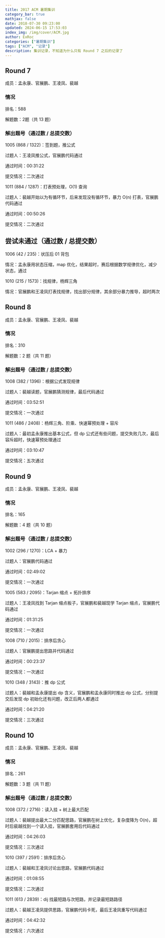 ```yaml
---
title: 2017 ACM 暑期集训
category_bar: true
mathjax: false
date: 2018-07-30 09:23:00
updated: 2024-06-15 17:53:03
index_img: /img/cover/ACM.jpg
author: ExRoc
categories: ["暑期集训"]
tags: ["ACM", "记录"]
description: 集训记录，不知道为什么只有 Round 7 之后的记录了
---
```


## Round 7

成员：孟永康、官展鹏、王凌凤、裴越

### 情况

排名：588

解题数：2题（共 13 题）

### 解出题号（通过数 / 总提交数）

1005 (868 / 1322)：签到题，推公式

过题人：王凌凤推公式，官展鹏代码通过

通过时间：00:31:22

提交情况：二次通过

1011 (884 / 1287)：打表预处理，O(1) 查询

过题人：裴越开始以为有循环节，后来发现没有循环节，暴力 O(n) 打表，官展鹏代码通过

通过时间：00:50:26

提交情况：二次通过

## 尝试未通过（通过数 / 总提交数）
1006 (42 / 235)：状压后 01 背包

情况：孟永康用状态压缩，map 优化，结果超时，赛后根据数学规律优化，减少状态，通过

1010 (215 / 1573)：找规律，杨辉三角

情况：官展鹏和王凌凤打表找规律，找出部分规律，其余部分暴力推导，超时两次

## Round 8

成员：孟永康、官展鹏、王凌凤、裴越

### 情况

排名：310

解题数：2 题（共 11 题）

### 解出题号（通过数 / 总提交数）

1008 (382 / 1396)：根据公式发现规律

过题人：裴越读题，官展鹏猜测规律，最后代码通过

通过时间：03:52:51

提交情况：一次通过

1011 (486 / 2408)：杨辉三角、阶乘、快速幂预处理 + 容斥

过题人：最初孟永康推出基本公式，但 dp 公式还有些问题，提交失败几次，最后容斥超时，快速幂预处理通过

通过时间：03:10:47

提交情况：五次通过

## Round 9

成员：孟永康、官展鹏、王凌凤、裴越

### 情况

排名：165

解题数：4 题（共 10 题）

### 解出题号（通过数 / 总提交数）

1002 (296 / 1270)：LCA + 暴力

过题人：官展鹏代码通过

通过时间：02:49:02

提交情况：一次通过

1005 (583 / 2095)：Tarjan 缩点 + 拓扑排序

过题人：王凌凤找到 Tarjan 缩点板子，官展鹏和裴越现学 Tarjan 缩点，官展鹏代码通过

通过时间：01:31:25

提交情况：一次通过

1008 (710 / 2015)：排序后贪心

过题人：官展鹏提出思路并代码通过

通过时间：00:23:37

提交情况：一次通过

1010 (348 / 3143)：推 dp 公式

过题人：裴越和孟永康提出 dp 含义，官展鹏和孟永康同时推出 dp 公式，分别提交后发现 dp 初始化还有问题，改正后两人都通过

通过时间：04:21:20

提交情况：三次通过

## Round 10

成员：孟永康、官展鹏、王凌凤、裴越

### 情况

排名：261

解题数：3 题（共 11 题）

### 解出题号（通过数 / 总提交数）

1008 (372 / 2716)：读入挂 + 树上最大匹配

过题人：裴越提出最大二分匹配思路，官展鹏在树上优化，复杂度降为 O(n)，超时后裴越找到一个读入挂，官展鹏套用后代码通过

通过时间：04:26:03

提交情况：三次通过

1010 (397 / 2591)：排序后贪心

过题人：裴越和王凌凤讨论出思路，官展鹏代码通过

通过时间：01:08:55

提交情况：二次通过

1011 (613 / 2839)：dij 找最短路与次短路，并记录最短路路径

过题人：裴越王凌凤提供思路，官展鹏代码卡死，最后王凌凤重写代码通过

通过时间：04:42:32

提交情况：六次通过